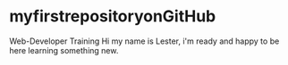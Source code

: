# myfirstrepositoryonGitHub
Web-Developer Training
Hi my name is Lester, i'm ready and happy to be here learning something new.
